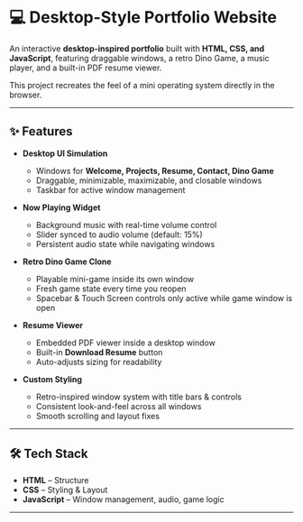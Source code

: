 # 💻 Desktop-Style Portfolio Website

An interactive **desktop-inspired portfolio** built with **HTML, CSS, and JavaScript**, featuring draggable windows, a retro Dino Game, a music player, and a built-in PDF resume viewer.

This project recreates the feel of a mini operating system directly in the browser.

---

## ✨ Features

- **Desktop UI Simulation**

  - Windows for **Welcome, Projects, Resume, Contact, Dino Game**
  - Draggable, minimizable, maximizable, and closable windows
  - Taskbar for active window management

- **Now Playing Widget**

  - Background music with real-time volume control
  - Slider synced to audio volume (default: 15%)
  - Persistent audio state while navigating windows

- **Retro Dino Game Clone**

  - Playable mini-game inside its own window
  - Fresh game state every time you reopen
  - Spacebar & Touch Screen controls only active while game window is open

- **Resume Viewer**

  - Embedded PDF viewer inside a desktop window
  - Built-in **Download Resume** button
  - Auto-adjusts sizing for readability

- **Custom Styling**
  - Retro-inspired window system with title bars & controls
  - Consistent look-and-feel across all windows
  - Smooth scrolling and layout fixes

---

## 🛠️ Tech Stack

- **HTML** – Structure
- **CSS** – Styling & Layout
- **JavaScript** – Window management, audio, game logic

---


